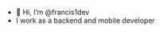 - 👋 Hi, I’m @francis1dev
- I work as a backend and mobile developer

<!---
francis1dev/francis1dev is a ✨ special ✨ repository because its `README.md` (this file) appears on your GitHub profile.
You can click the Preview link to take a look at your changes.
--->
